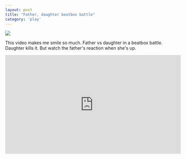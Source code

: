 ```yaml
---
layout: post
title: "Father, daughter beatbox battle"
category: 'play'
---
```


![](http://i.michaellee.co/20150707-beatbox.jpg)

This video makes me smile so much. Father vs daughter in a beatbox battle. Daughter kills it. But watch the father's reaction when she's up.

<iframe width="560" height="315" src="https://www.youtube.com/embed/0KCt2hAzeW0" frameborder="0" allowfullscreen></iframe>
